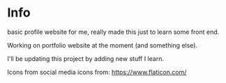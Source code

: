 # Info
 basic profile website for me, really made this just to learn some front end.
 
 Working on portfolio website at the moment (and something else).
 
I'll be updating this project by adding new stuff I learn.

Icons from social media icons from: https://www.flaticon.com/
